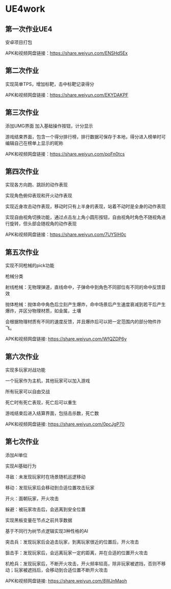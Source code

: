 # UE4work

## 第一次作业UE4

安卓项目打包


APK和视频网盘链接：https://share.weiyun.com/ENSHd5Ex



## 第二次作业

实现简单TPS，增加标靶，击中标靶记录得分

APK和视频网盘链接：https://share.weiyun.com/EKYDAKPF



## 第三次作业

添加UMG界面
加入基础操作按钮，计分显示


游戏结束界面，包含一个得分排行榜，排行数据可保存于本地，得分进入榜单时可编辑自己在榜单上显示的昵称

APK和视频网盘链接：https://share.weiyun.com/poFn0tcs


## 第四次作业

实现各方向跑、跳跃的动作表现

实现角色俯仰表现和开火动作表现

实现近身攻击动作表现，移动时只有上半身的表现，站着不动时是全身的动作表现

实现自由视角切换功能，通过点击左上角小圆形按钮，自由视角时角色不随视角进行旋转，但头部会随视角的动作表现


APK和视频网盘链接：https://share.weiyun.com/7UY5lH0c

## 第五次作业

实现不同枪械的pick功能

枪械分类

射线枪械：无物理弹道，直线命中，子弹命中到角色不同部位有不同的命中反馈音效

抛体枪械：抛体命中角色后立刻产生爆炸，命中场景后产生速度衰减到若干后产生爆炸，并区分物理材质，如金属，土壤

会根据物理材质有不同的速度反馈，并且爆炸后可以把一定范围内的部分物件炸飞。

APK和视频网盘链接: https://share.weiyun.com/WfQZDP6y

## 第六次作业

实现多玩家对战功能

一个玩家作为主机，其他玩家可以加入游戏

所有玩家可以自由交战

死亡时有死亡表现，死亡后可以重生

游戏结束后进入结算界面，包括击杀数，死亡数

APK和视频网盘链接: https://share.weiyun.com/0pcJgP70

## 第七次作业

添加AI单位

实现AI基础行为

寻敌：未发现玩家时在场景随机巡逻移动

移动：发现玩家后会移动到合适位置攻击玩家

开火：面朝玩家，开火攻击

躲避：被玩家攻击后，会逃离到安全位置

实现黑板变量在节点之前共享数据

基于不同行为树节点逻辑实现3种性格的AI

突击兵：发现玩家后会追击玩家，到离玩家很近的位置后，开火攻击

狙击手：发现玩家后，会远离玩家一定的距离，并在合适的位置开火攻击

机枪兵：发现玩家后，不断开火攻击，开火频率较高，除非玩家被遮挡，否则不移动；玩家被遮挡后，会移动到合适位置不断开火攻击

APK和视频网盘链接: https://share.weiyun.com/8WJnMaoh